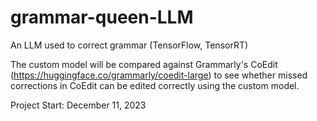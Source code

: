 # grammar-queen-LLM
An LLM used to correct grammar (TensorFlow, TensorRT)

The custom model will be compared against Grammarly's CoEdit (https://huggingface.co/grammarly/coedit-large) to see whether missed corrections in CoEdit can be edited correctly using the custom model.

Project Start: December 11, 2023
